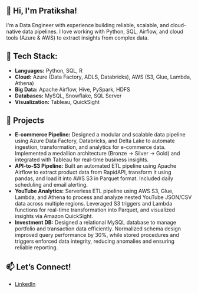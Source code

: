 ## 👋 Hi, I'm Pratiksha!

<!--
**Pratikshaacharya/Pratikshaacharya** is a ✨ _special_ ✨ repository because its `README.md` (this file) appears on your GitHub profile.

Here are some ideas to get you started:

- 🔭 I’m currently working on ...
- 🌱 I’m currently learning ...
- 👯 I’m looking to collaborate on ...
- 🤔 I’m looking for help with ...
- 💬 Ask me about ...
- 📫 How to reach me: ...
- 😄 Pronouns: ...
- ⚡ Fun fact: ...
-->



I'm a Data Engineer with experience building reliable, scalable, and cloud-native data pipelines. I love working with Python, SQL, Airflow, and cloud tools (Azure & AWS) to extract insights from complex data.

## 🔧 Tech Stack:
- **Languages:** Python, SQL, R
- **Cloud:** Azure (Data Factory, ADLS, Databricks), AWS (S3, Glue, Lambda, Athena)
- **Big Data:** Apache Airflow, Hive, PySpark, HDFS
- **Databases:** MySQL, Snowflake, SQL Server
- **Visualization:** Tableau, QuickSight

## 📌 Projects
- **E-commerce Pipeline:** Designed a modular and scalable data pipeline using Azure Data Factory, Databricks, and Delta Lake to automate ingestion, transformation, and analytics for e-commerce data. Implemented a medallion architecture (Bronze → Silver → Gold) and integrated with Tableau for real-time business insights.
- **API-to-S3 Pipeline:** Built an automated ETL pipeline using Apache Airflow to extract product data from RapidAPI, transform it using pandas, and load it into AWS S3 in Parquet format. Included daily scheduling and email alerting.
- **YouTube Analytics:** Serverless ETL pipeline using AWS S3, Glue, Lambda, and Athena to process and analyze nested YouTube JSON/CSV data across multiple regions. Leveraged S3 triggers and Lambda functions for real-time transformation into Parquet, and visualized insights via Amazon QuickSight.
- **Investment DB:** Designed a relational MySQL database to manage portfolio and transaction data efficiently. Normalized schema design improved query performance by 30%, while stored procedures and triggers enforced data integrity, reducing anomalies and ensuring reliable reporting.

## 📫 Let’s Connect!
- [LinkedIn](https://www.linkedin.com/in/pratiksha-acharya/)

